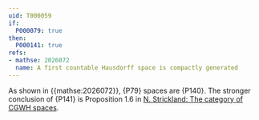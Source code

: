 ```yaml
---
uid: T000059
if:
  P000079: true
then:
  P000141: true
refs:
- mathse: 2026072
  name: A first countable Hausdorff space is compactly generated
---
```


As shown in {{mathse:2026072}}, {P79} spaces are {P140}.  The stronger conclusion of {P141} is Proposition 1.6 in [N. Strickland: The category of CGWH spaces](https://ncatlab.org/nlab/files/StricklandCGHWSpaces.pdf).
